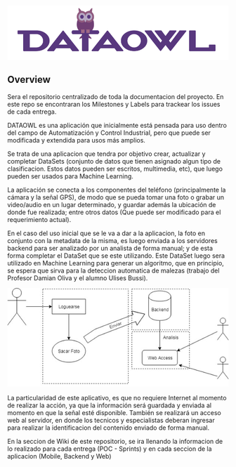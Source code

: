 ![DataOwl Logo](https://raw.githubusercontent.com/lucaswfh/dataowlweb/master/src/assets/img/Logo.png)

## Overview
Sera el repositorio centralizado de toda la documentacion del proyecto. En este repo se encontraran los Milestones y Labels para trackear los issues de cada entrega.

DATAOWL es una aplicación que inicialmente está pensada para uso dentro del campo de Automatización y Control Industrial, pero que puede ser modificada y extendida para usos más amplios. 

Se trata de una aplicacion que tendra por objetivo crear, actualizar y completar DataSets (conjunto de datos que tienen asignado algun tipo de clasificacion. Estos datos pueden ser escritos, multimedia, etc), que luego pueden ser usados para Machine Learning.

La aplicación se conecta a los componentes del teléfono (principalmente la cámara y la señal GPS), de modo que se pueda tomar una foto o grabar un video/audio en un lugar determinado, y guardar además la ubicación de donde fue realizada; entre otros datos (Que puede ser modificado para el requerimiento actual). 

En el caso del uso inicial que se le va a dar a la aplicacion, la foto en conjunto con la metadata de la misma, es luego enviada a los servidores backend para ser analizado por un analista de forma manual; y de esta forma completar el DataSet que se este utilizando. Este DataSet luego sera utilizado en Machine Learning para generar un algoritmo, que en principio, se espera que sirva para la deteccion automatica de malezas (trabajo del Profesor Damian Oliva y el alumno Ulises Bussi).

![Diagram](https://raw.githubusercontent.com/lucaswfh/dataowldocs/master/assests/img/Diagramv2.jpg)

 La particularidad de este aplicativo, es que no requiere Internet al momento de realizar la acción, ya que la información será guardada y enviada al momento en que la señal esté disponible.
También se realizará un acceso web al servidor, en donde los tecnicos y especialistas deberan ingresar para realizar la identificacion del contenido enviado de forma manual.

En la seccion de Wiki de este repositorio, se ira llenando la informacion de lo realizado para cada entrega (POC - Sprints) y en cada seccion de la aplicacion (Mobile, Backend y Web)


